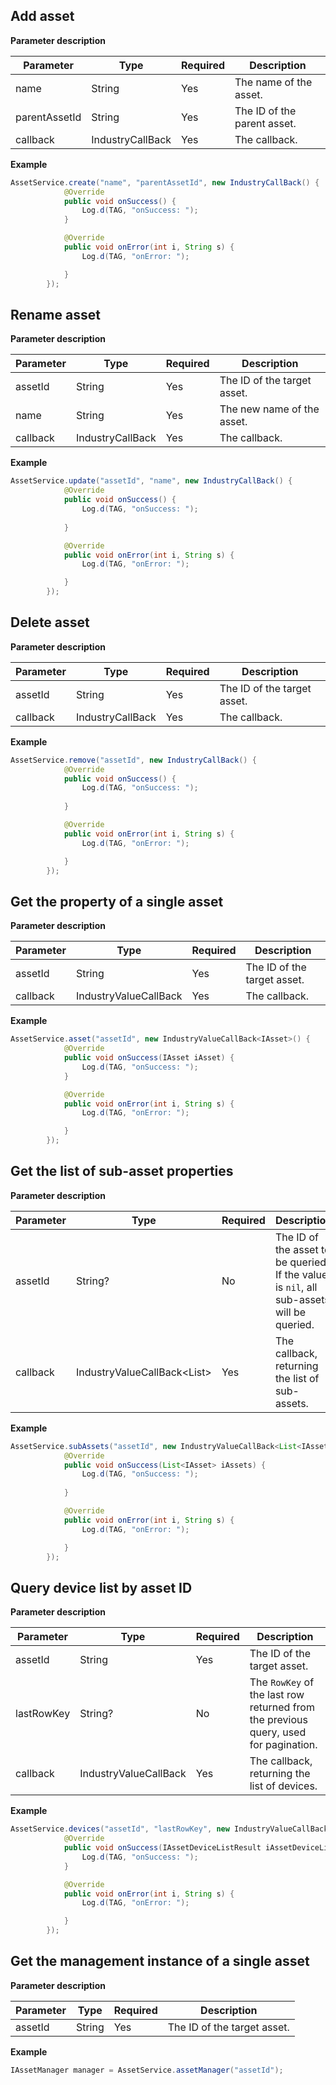 ## Add asset

**Parameter description**

| Parameter | Type | Required | Description |
| --- | --- | --- | --- |
| name | String | Yes | The name of the asset. |
| parentAssetId | String | Yes | The ID of the parent asset. |
| callback | IndustryCallBack | Yes | The callback. |

**Example**

```java
AssetService.create("name", "parentAssetId", new IndustryCallBack() {
            @Override
            public void onSuccess() {
                Log.d(TAG, "onSuccess: ");
            }

            @Override
            public void onError(int i, String s) {
                Log.d(TAG, "onError: ");

            }
        });
```

## Rename asset

**Parameter description**

| Parameter | Type | Required | Description |
| --- | --- | --- | --- |
| assetId | String | Yes | The ID of the target asset. |
| name | String | Yes | The new name of the asset. |
| callback | IndustryCallBack | Yes | The callback. |

**Example**

```java
AssetService.update("assetId", "name", new IndustryCallBack() {
            @Override
            public void onSuccess() {
                Log.d(TAG, "onSuccess: ");
                
            }

            @Override
            public void onError(int i, String s) {
                Log.d(TAG, "onError: ");

            }
        });
```

## Delete asset

**Parameter description**

| Parameter | Type | Required | Description |
| --- | --- | --- | --- |
| assetId | String | Yes | The ID of the target asset. |
| callback | IndustryCallBack | Yes | The callback. |

**Example**

```java
AssetService.remove("assetId", new IndustryCallBack() {
            @Override
            public void onSuccess() {
                Log.d(TAG, "onSuccess: ");
                
            }

            @Override
            public void onError(int i, String s) {
                Log.d(TAG, "onError: ");

            }
        });
```

## Get the property of a single asset

**Parameter description**

| Parameter | Type | Required | Description |
| --- | --- | --- | --- |
| assetId | String | Yes | The ID of the target asset. |
| callback | IndustryValueCallBack<IAsset> | Yes | The callback. |

**Example**

```java
AssetService.asset("assetId", new IndustryValueCallBack<IAsset>() {
            @Override
            public void onSuccess(IAsset iAsset) {
                Log.d(TAG, "onSuccess: ");
            }

            @Override
            public void onError(int i, String s) {
                Log.d(TAG, "onError: ");

            }
        });
```

## Get the list of sub-asset properties

**Parameter description**

| Parameter | Type | Required | Description |
| --- | --- | --- | --- |
| assetId | String? | No | The ID of the asset to be queried. If the value is `nil`, all sub-assets will be queried. |
| callback | IndustryValueCallBack<List<IAsset>> | Yes | The callback, returning the list of sub-assets. |

**Example**

```java
AssetService.subAssets("assetId", new IndustryValueCallBack<List<IAsset>>() {
            @Override
            public void onSuccess(List<IAsset> iAssets) {
                Log.d(TAG, "onSuccess: ");
                
            }

            @Override
            public void onError(int i, String s) {
                Log.d(TAG, "onError: ");

            }
        });
```

## Query device list by asset ID

**Parameter description**

| Parameter | Type | Required | Description |
| --- | --- | --- | --- |
| assetId | String | Yes | The ID of the target asset. |
| lastRowKey | String? | No | The `RowKey` of the last row returned from the previous query, used for pagination. |
| callback | IndustryValueCallBack<IAssetDeviceListResult> | Yes | The callback, returning the list of devices. |

**Example**

```java
AssetService.devices("assetId", "lastRowKey", new IndustryValueCallBack<IAssetDeviceListResult>() {
            @Override
            public void onSuccess(IAssetDeviceListResult iAssetDeviceListResult) {
                Log.d(TAG, "onSuccess: ");
            }

            @Override
            public void onError(int i, String s) {
                Log.d(TAG, "onError: ");

            }
        });
```

## Get the management instance of a single asset

**Parameter description**

| Parameter | Type | Required | Description |
| --- | --- | --- | --- |
| assetId | String | Yes | The ID of the target asset. |


**Example**

```java
IAssetManager manager = AssetService.assetManager("assetId");
```
